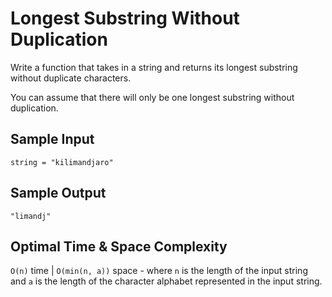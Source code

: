 # Longest Substring Without Duplication

Write a function that takes in a string and returns its longest substring without duplicate characters.

You can assume that there will only be one longest substring without duplication.

## Sample Input

```plaintext
string = "kilimandjaro"
```

## Sample Output

```plaintext
"limandj"
```

## Optimal Time & Space Complexity

`O(n)` time | `O(min(n, a))` space - where `n` is the length of the input string and `a` is the length of the character alphabet represented in the input string.
